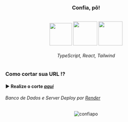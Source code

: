 <h3 align="center">Confia, pô!</h3>

<br>

<div align="center">

  <img width="70px" height="70px" src="https://cdn.jsdelivr.net/gh/devicons/devicon@latest/icons/typescript/typescript-original.svg">
  <img width="75px" height="75px" src="https://cdn.jsdelivr.net/gh/devicons/devicon@latest/icons/react/react-original.svg">
  <img width="75px" height="75px" src="https://cdn.jsdelivr.net/gh/devicons/devicon@latest/icons/tailwindcss/tailwindcss-original.svg">

###### TypeScript, React, Tailwind

#

</div>

### Como cortar sua URL ⁉

#### ▶ Realize o corte *<a href="https://confiapo.onrender.com">aqui</a>*

###### Banco de Dados e Server Deploy por <a href="https://render.com">*Render*</a>

<div align="center">

![confiapo](https://github.com/user-attachments/assets/24689a1d-89d7-44ae-a9e3-2208ef815ee0)

</div>
